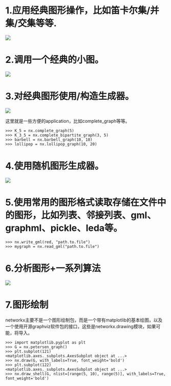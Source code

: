 # 1.应用经典图形操作，比如笛卡尔集/并集/交集等等.

![](standardgraph.jpg)

# 2.调用一个经典的小图。

![](SmallGraph.jpg)

# 3.对经典图形使用/构造生成器。

![](SPGraph.jpg)

这里就是一些方便的application，比如complete_graph等等。

```
>>> K_5 = nx.complete_graph(5)
>>> K_3_5 = nx.complete_bipartite_graph(3, 5)
>>> barbell = nx.barbell_graph(10, 10)
>>> lollipop = nx.lollipop_graph(10, 20)
```

# 4.使用随机图形生成器。
![](randomgraph.jpg)

# 5.使用常用的图形格式读取存储在文件中的图形，比如列表、邻接列表、gml、graphml、pickle、leda等。

```
>>> nx.write_gml(red, "path.to.file")
>>> mygraph = nx.read_gml("path.to.file")
```

# 6.分析图形+一系列算法

![](AnalysisGraph.jpg)

# 7.图形绘制

networkx主要不是一个图形绘制包，而是一个带有matplotlib的基本绘图，以及一个使用开源graphviz软件包的接口，这些是networkx.drawing模块，如果可能，将导入。

```
>>> import matplotlib.pyplot as plt
>>> G = nx.petersen_graph()
>>> plt.subplot(121)
<matplotlib.axes._subplots.AxesSubplot object at ...>
>>> nx.draw(G, with_labels=True, font_weight='bold')
>>> plt.subplot(122)
<matplotlib.axes._subplots.AxesSubplot object at ...>
>>> nx.draw_shell(G, nlist=[range(5, 10), range(5)], with_labels=True, font_weight='bold')
```

